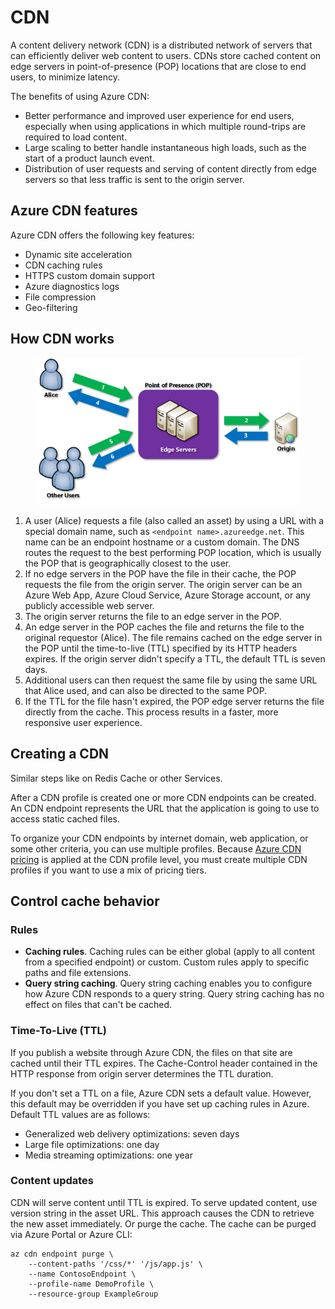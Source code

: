 # CDN

A content delivery network (CDN) is a distributed network of servers that can efficiently deliver web content to users. CDNs store cached content on edge servers in point-of-presence (POP) locations that are close to end users, to minimize latency.

The benefits of using Azure CDN:

* Better performance and improved user experience for end users, especially when using applications in which multiple round-trips are required to load content.
* Large scaling to better handle instantaneous high loads, such as the start of a product launch event.
* Distribution of user requests and serving of content directly from edge servers so that less traffic is sent to the origin server.

## Azure CDN features <a href="#azure-cdn-features" id="azure-cdn-features"></a>

Azure CDN offers the following key features:

* Dynamic site acceleration
* CDN caching rules
* HTTPS custom domain support
* Azure diagnostics logs
* File compression
* Geo-filtering

## How CDN works

<figure><img src="../../../.gitbook/assets/azure-content-delivery-network.png" alt=""><figcaption></figcaption></figure>

1. A user (Alice) requests a file (also called an asset) by using a URL with a special domain name, such as `<endpoint name>.azureedge.net`. This name can be an endpoint hostname or a custom domain. The DNS routes the request to the best performing POP location, which is usually the POP that is geographically closest to the user.
2. If no edge servers in the POP have the file in their cache, the POP requests the file from the origin server. The origin server can be an Azure Web App, Azure Cloud Service, Azure Storage account, or any publicly accessible web server.
3. The origin server returns the file to an edge server in the POP.
4. An edge server in the POP caches the file and returns the file to the original requestor (Alice). The file remains cached on the edge server in the POP until the time-to-live (TTL) specified by its HTTP headers expires. If the origin server didn't specify a TTL, the default TTL is seven days.
5. Additional users can then request the same file by using the same URL that Alice used, and can also be directed to the same POP.
6. If the TTL for the file hasn't expired, the POP edge server returns the file directly from the cache. This process results in a faster, more responsive user experience.

## Creating a CDN

Similar steps like on Redis Cache or other Services.&#x20;

After a CDN profile is created one or more CDN endpoints can be created. An CDN endpoint represents the URL that the application is going to use to access static cached files.&#x20;

To organize your CDN endpoints by internet domain, web application, or some other criteria, you can use multiple profiles. Because [Azure CDN pricing](https://azure.microsoft.com/pricing/details/cdn/) is applied at the CDN profile level, you must create multiple CDN profiles if you want to use a mix of pricing tiers.

## Control cache behavior

### Rules

* **Caching rules**. Caching rules can be either global (apply to all content from a specified endpoint) or custom. Custom rules apply to specific paths and file extensions.
* **Query string caching**. Query string caching enables you to configure how Azure CDN responds to a query string. Query string caching has no effect on files that can't be cached.

### Time-To-Live (TTL)

If you publish a website through Azure CDN, the files on that site are cached until their TTL expires. The Cache-Control header contained in the HTTP response from origin server determines the TTL duration.

If you don't set a TTL on a file, Azure CDN sets a default value. However, this default may be overridden if you have set up caching rules in Azure. Default TTL values are as follows:

* Generalized web delivery optimizations: seven days
* Large file optimizations: one day
* Media streaming optimizations: one year

### Content updates

CDN will serve content until TTL is expired. To serve updated content,  use version string in the asset URL. This approach causes the CDN to retrieve the new asset immediately. Or purge the cache. The cache can be purged via Azure Portal or Azure CLI:

```
az cdn endpoint purge \
    --content-paths '/css/*' '/js/app.js' \
    --name ContosoEndpoint \
    --profile-name DemoProfile \
    --resource-group ExampleGroup
```


